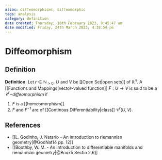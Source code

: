 ```yaml
---
alias: diffeomorphisms, diffeomorphic
tags: analysis
category: definition
date created: Thursday, 16th February 2023, 9:45:47 am
date modified: Friday, 24th March 2023, 4:38:54 pm
---
```


# Diffeomorphism

## Definition

**Definition**. Let $r\in\mathbb{N}_{>0}$, $U$ and $V$ be [[Open Set|open sets]] of $\mathbb{R}^n$. A [[Functions and Mappings|vector-valued function]] $F:U\to V$ is said to be a _$\mathcal{C}^r-$diffeomorphism_ if
1. $F$ is a [[homeomorphism]].
2. $F$ and $F^{-1}$ are of [[Continous Differentiability|class]] $\mathcal{C}^r(U,V)$.

## References

- [[L. Godinho, J. Natario - An introduction to riemannian geometry|@GodNat14 pp. 12]]
- [[Boothby, W. M. - An introduction to differentiable manifolds and riemannian geometry|@Boo75 Sectin 2.6]]